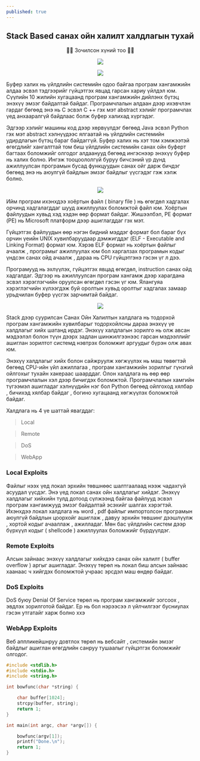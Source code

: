 ```yaml
---
published: true
---
```

## Stack Based санах ойн халилт халдлагын тухай
<p align="center">
🐱‍💻 Зочилсон хүний тоо 🐱‍💻 
</p>
<p align="center">
  <img src="https://profile-counter.glitch.me/{fg0d}/count.svg">
</p>

<p align="center">
  <img src="https://raw.githubusercontent.com/fg0d/fg0d.github.io/master/photos/stack/stackk.jpeg">
</p>

Буфер халих нь үйлдлийн системийн одоо байгаа програм хангамжийн алдаа эсвэл тэдгээрийг гүйцэтгэх явцад гарсан хариу үйлдэл юм. Сүүлийн 10 жилийн хугацаанд програм хангамжийн дийлэнх бүтэц энэхүү эмзэг байдалтай байдаг. Програмчлалын алдаан дээр ихэвчлэн гардаг бөгөөд энэ нь C эсвэл C ++ гэх мэт abstract хэлийг програмчлах үед анхааралгүй байдлаас болж буфер халихад хүргэдэг.

Эдгээр хэлийг машины код дээр хөрвүүлдэг бөгөөд Java эсвэл Python гэх мэт abstract хэлнүүдээс ялгаатай нь үйлдлийн системийн удирдлагын бүтэц бараг байдаггүй. Буфер халих нь хэт том хэмжээтэй өгөгдлийг хангалттай том биш үйлдлийн системийн санах ойн буферт багтаах боломжийг олгодог алдаанууд бөгөөд ингэснээр энэхүү буфер нь халих болно. Ингэж тооцоололгүй буруу бичсэний үр дүнд ажиллуулсан програмын бусад функцуудын санах ойг дарж бичдэг бөгөөд энэ нь аюулгүй байдлын эмзэг байдлыг үүсгэдэг гэж хэлж болно.

<p align="center">
<img src="https://raw.githubusercontent.com/fg0d/fg0d.github.io/master/photos/stack/buffer.jpg">
</p>

Ийм програм ихэнхдээ хоёртын файл ( binary file ) нь өгөгдөл хадгалах орчинд хадгалагддаг шууд ажиллуулах боломжтой файл юм. Хоёртын файлуудын хувьд хэд хэдэн өөр формат байдаг. Жишээлбэл, PE формат (PE) нь Microsoft платформ дээр ашиглагддаг гэх мэт.

Гүйцэтгэх файлуудын өөр нэгэн бидний мэддэг формат бол бараг бүх орчин үеийн UNIX хувилбаруудаар дэмжигддэг  (ELF - Executable and Linking Format) формат юм. Хэрэв ELF формат нь хоёртын файлыг ачаалж , програмыг ажиллуулах юм бол харгалзах програмын кодыг үндсэн санах ойд ачаалж , дараа нь CPU гүйцэтгэнэ гэсэн үг л дээ.

Програмууд нь эхлүүлэх, гүйцэтгэх явцад өгөгдөл, instruction санах ойд хадгалдаг. Эдгээр нь ажиллуулсан програм хангамж дээр харагдана эсвэл хэрэглэгчийн оруулсан өгөгдөл гэсэн үг юм. Ялангуяа хэрэглэгчийн хүлээгдэж буй оролтын хувьд оролтыг хадгалах замаар урьдчилан буфер үүсгэх зарчимтай байдаг.

<p align="center">
<img src="https://raw.githubusercontent.com/fg0d/fg0d.github.io/master/photos/stack/buffer2.png">
</p>

Stack дээр суурилсан Санах Ойн Халилтын халдлага нь тодорхой програм хангамжийн хувилбарыг тодорхойлсны дараа энэхүү үе халдлагыг хийх шатанд ирдэг. Энэхүү халдлагын зорилго нь олж авсан мэдээлэл болон түүн дээрх задлан шинжилгээнээс гарсан мэдээллийг ашиглан зорилтот системд нэвтрэх боломжит аргуудыг бүрэн олж авах юм.

Энэхүү халдлагыг хийх болон сайжруулж хөгжүүлэх нь маш төвөгтэй бөгөөд CPU-ийн үйл ажиллагаа , програм хангамжийн зорилгыг гүнзгий ойлгохыг тухайн хакераас шаарддаг. Олон халдлага нь өөр өөр програмчлалын хэл дээр бичигдэх боломжтой. Програмчлалын хамгийн түгээмэл ашигладаг хэлнүүдийн нэг бол Python бөгөөд ойлгоход хялбар , бичихэд хялбар байдаг , богино хугацаанд хөгжүүлэх боломжтой байдаг.

Халдлага нь 4 үе шаттай явагддаг:

> Local

> Remote

> DoS

> WebApp

### Local Exploits

Файлыг нээх үед локал эрхийн төвшнөөс шалтгаалаад нээж чадахгүй асуудал үүсдэг. Энэ үед локал санах ойн халдлагыг хийдэг. Энэхүү халдлагыг хийхийн тулд дотоод сүлжээнд байгаа файлууд эсвэл програм хангамжууд эмзэг байдалтай эсэхийг шалгах хэрэгтэй. Ихэнхдээ локал халдлага нь word , pdf файлыг импортолсон програмын аюулгүй байдлын цоорхойг ашиглаж , давуу эрхийн төвшинг дээшлүүлж , хортой кодыг ачааллаж , ажилладаг. Мөн бас үйлдлийн систем дээр бүрхүүл кодыг ( shellcode ) ажиллуулах боломжийг бүрдүүлдэг.

### Remote Exploits

Алсын зайнаас энэхүү халдлагыг хийхдээ санах ойн халилт ( buffer overflow ) аргыг ашигладаг. Энэхүү төрөл нь локал биш алсын зайнаас хаанаас ч хийгдэх боломжтой учраас эрсдэл маш өндөр байдаг.

### DoS Exploits

DoS буюу Denial Of Service төрөл нь програм хангамжийг зогсоох , эвдлэх зорилготой байдаг. Ер нь бол нэрээсээ л үйлчилгээг бусниулах гэсэн утгатайг харж болно ххэ

### WebApp Exploits

Веб аппликейшнруу довтлох төрөл нь вебсайт , системийн эмзэг байдлыг ашиглан өгөгдлийн санруу тушаалыг гүйцэтгэх боломжийг олгодог.

```c
#include <stdlib.h>
#include <stdio.h>
#include <string.h>

int bowfunc(char *string) {

	char buffer[1024];
	strcpy(buffer, string);
	return 1;
}

int main(int argc, char *argv[]) {

	bowfunc(argv[1]);
	printf("Done.\n");
	return 1;
}
```
